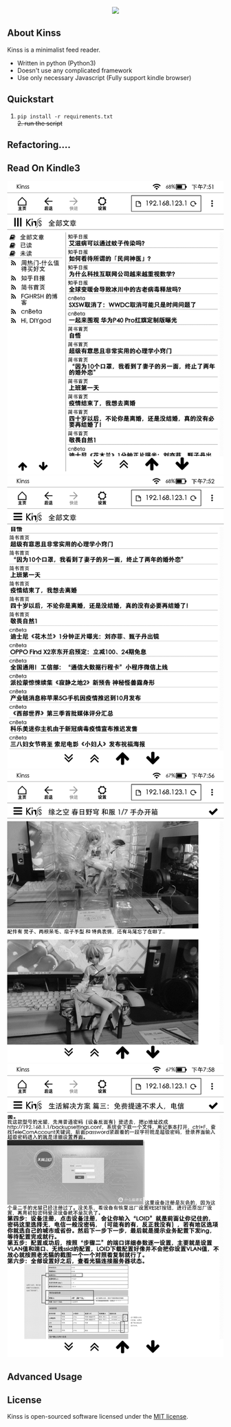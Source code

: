 <p align="center"><img src="https://i.loli.net/2020/03/06/Q8dyDxz63OKbZml.png"></p>

## About Kinss

Kinss is a minimalist feed reader.

- Written in python (Python3)
- Doesn't use any complicated framework
- Use only necessary Javascript (Fully support kindle browser)

## Quickstart

1. `pip install -r requirements.txt`   
~~2. run the script~~   
## Refactoring....

## Read On Kindle3
![](assets/1.png)
![](assets/2.png)
![](assets/3.png)
![](assets/4.png)

## Advanced Usage


## License

Kinss is open-sourced software licensed under the [MIT license](https://opensource.org/licenses/MIT).
